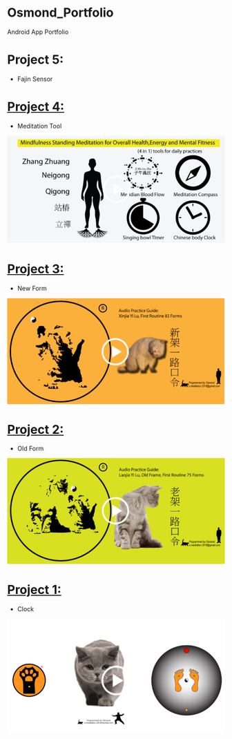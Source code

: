# Osmond_Portfolio
Android App Portfolio

# Project 5: 
* Fajin Sensor

# [Project 4:](https://play.google.com/store/apps/details?id=com.s.meditation.qi&hl=en_GB&gl=US) 
* Meditation Tool

![](/images/4in1Tool.PNG)

# [Project 3:](https://play.google.com/store/apps/details?id=com.s.meditation.xinjiayilu&hl=en_GB&gl=US)
* New Form

![](/images/NewForm.PNG)

# [Project 2:](https://play.google.com/store/apps/details?id=com.s.meditation.laojiayilu&hl=en_GB&gl=US)
* Old Form

![](/images/oldForm.PNG)

# [Project 1:](https://play.google.com/store/apps/details?id=com.meditation107.android.taichistandingmeditationcompass&hl=en_GB&gl=US)
* Clock

![](/images/Compass.PNG)
